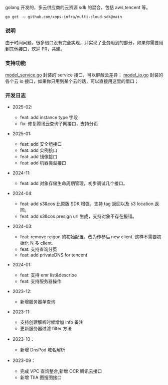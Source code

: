 golang 开发的，多云供应商的云资源 sdk 的混合，包括 aws,tencent 等。

```bash
go get -u github.com/xops-infra/multi-cloud-sdk@main
```

### 说明

由于时间问题，很多借口没有完全实现，只实现了业务用到的部分，如果你需要用到其他接口，欢迎 PR，共建。

### 支持功能

[model_service.go](pkg/model/model_service.go) 封装的 service 接口，可以屏蔽云差异；
[model_io.go](pkg/model/model_io.go) 封装的各个云 io 接口，如果你只用到某个云的话，可以直接用这里的借口；

### 开发日志

- 2025-02:
  - feat: add instance type 字段
  - fix: 修复腾讯云查询子网接口，支持分页
  
- 2025-01:
  - feat: add 安全组接口
  - feat: add 实例接口
  - feat: add 镜像接口
  - feat: add 机器类型接口
- 2024-11:
  - feat: add 对象存储生命周期管理，初步调试几个接口。
- 2024-04:
  - feat: add s3&cos 比原版 SDK 增强，支持 tag 返回以及 s3 location 返回。
  - feat: add s3&cos presign url 生成，支持对象不存在报错。
- 2024-03:
  - feat: remove reigon 的初始配置，改为传参后 new client. 这样不需要初始化 N 多 client.
  - feat: 支持查询分页
  - feat: add privateDNS for tencent
- 2024-01:
  - feat: 支持 emr list&describe
  - feat: 支持服务器操作
- 2023-12:
  - 新增服务器单查询
- 2023-11:
  - 支持创建解析时候增加 info 备注
  - 更新服务器过滤 filter 方法
- 2023-10：
  - 新增 DnsPod 域名解析
- 2023-09：
  - 完成 VPC 查询整合,新增 OCR 腾讯云接口
  - 新增 TIIA 图搜图接口
